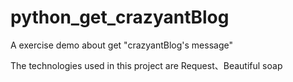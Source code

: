 # python_get_crazyantBlog
A exercise demo about get "crazyantBlog's message"

The technologies used in this project are Request、Beautiful soap
